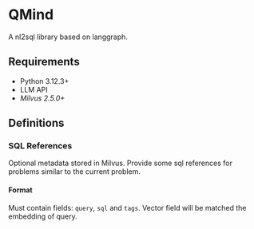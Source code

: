 # QMind
A nl2sql library based on langgraph.

## Requirements
- Python 3.12.3+
- LLM API
- *Milvus 2.5.0+*

## Definitions
### SQL References
Optional metadata stored in Milvus.
Provide some sql references for problems similar to the current problem.
#### Format
Must contain fields: `query`, `sql` and `tags`.
Vector field will be matched the embedding of query.